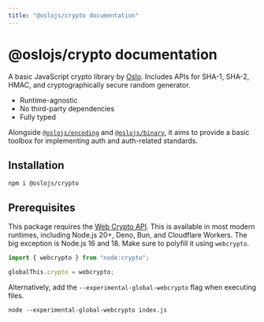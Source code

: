 ```yaml
---
title: "@oslojs/crypto documentation"
---
```


# @oslojs/crypto documentation

A basic JavaScript crypto library by [Oslo](https://oslojs.dev). Includes APIs for SHA-1, SHA-2, HMAC, and cryptographically secure random generator.

- Runtime-agnostic
- No third-party dependencies
- Fully typed

Alongside [`@oslojs/encoding`](https://encoding.oslojs.dev) and [`@oslojs/binary`](https://binary.oslojs.dev), it aims to provide a basic toolbox for implementing auth and auth-related standards.

## Installation

```
npm i @oslojs/crypto
```

## Prerequisites

This package requires the [Web Crypto API](https://developer.mozilla.org/en-US/docs/Web/API/Web_Crypto_API). This is available in most modern runtimes, including Node.js 20+, Deno, Bun, and Cloudflare Workers. The big exception is Node.js 16 and 18. Make sure to polyfill it using `webcrypto`.

```ts
import { webcrypto } from "node:crypto";

globalThis.crypto = webcrypto;
```

Alternatively, add the `--experimental-global-webcrypto` flag when executing files.

```
node --experimental-global-webcrypto index.js
```
